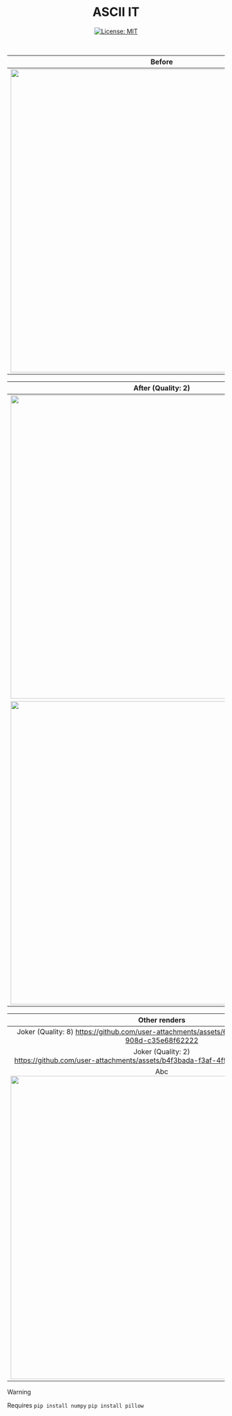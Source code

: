 <div align="center">
  
# ASCII IT
[![License: MIT](https://img.shields.io/badge/License-MIT-yellow.svg)](https://opensource.org/licenses/MIT)

<br>

Before             |  Before
:-------------------------:|:-------------------------:
 <img src="https://github.com/user-attachments/assets/658a14f2-feb5-44cc-b6ae-44287e3e23b5" width="700">  |   <img src="https://github.com/user-attachments/assets/ccc6ecc3-5feb-4fb3-acd0-b98a96222f09" width="700">

After (Quality: 2)            |  After (Quality: 16)
:-------------------------:|:-------------------------:
 <img src="https://github.com/user-attachments/assets/fffe4a4e-fb58-49e2-8061-33d2e9299831" width="700">  |   <img src="https://github.com/user-attachments/assets/9efa17a7-9120-4399-9ce9-b2671e5437d9" width="700">
 <img src="https://github.com/user-attachments/assets/ab78f9c6-6e75-40a0-9692-ca3a29b869d0" width="700">  |   <img src="https://github.com/user-attachments/assets/f8d02c69-b11e-4e37-80bf-49c2edebe763" width="700">

Other renders              |  
:-------------------------:|
 Joker (Quality: 8) https://github.com/user-attachments/assets/6a020151-c009-47d0-908d-c35e68f62222 |
Joker (Quality: 2) <br> https://github.com/user-attachments/assets/b4f3bada-f3af-4f9c-86a0-d0bd5e3ecc28  |
 Abc <br> <img src="" width="700">  |

</div>

> [!WARNING]  
> Requires `pip install numpy` `pip install pillow`








